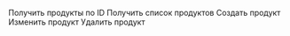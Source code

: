 Получить продукты по ID
Получить список продуктов 
Создать продукт 
Изменить продукт
Удалить продукт
